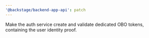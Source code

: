 ```yaml
---
'@backstage/backend-app-api': patch
---
```


Make the auth service create and validate dedicated OBO tokens, containing the user identity proof.

